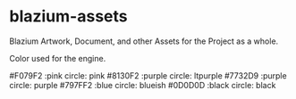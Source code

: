 # blazium-assets

Blazium Artwork, Document, and other Assets for the Project as a whole.

Color used for the engine.

#F079F2 :pink circle: pink
#8130F2 :purple circle: ltpurple
#7732D9 :purple circle: purple
#797FF2 :blue circle: blueish
#0D0D0D :black circle: black
